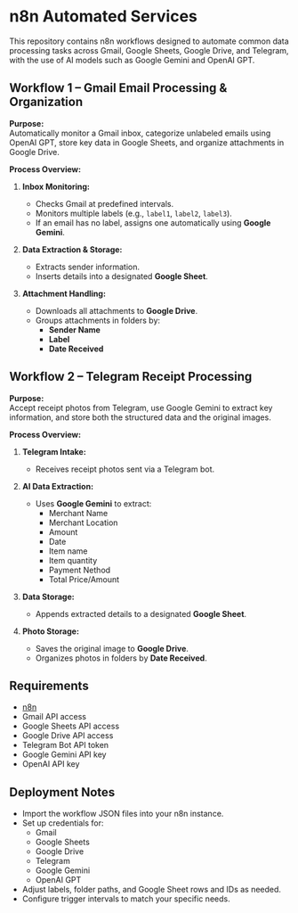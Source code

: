 # n8n Automated Services

This repository contains n8n workflows designed to automate common data processing tasks across Gmail, Google Sheets, Google Drive, and Telegram, with the use of AI models such as Google Gemini and OpenAI GPT.

## Workflow 1 – Gmail Email Processing & Organization

**Purpose:**  
Automatically monitor a Gmail inbox, categorize unlabeled emails using OpenAI GPT, store key data in Google Sheets, and organize attachments in Google Drive.

**Process Overview:**
1. **Inbox Monitoring:**  
   - Checks Gmail at predefined intervals.
   - Monitors multiple labels (e.g., `label1`, `label2`, `label3`).
   - If an email has no label, assigns one automatically using **Google Gemini**.

2. **Data Extraction & Storage:**  
   - Extracts sender information.
   - Inserts details into a designated **Google Sheet**.

3. **Attachment Handling:**  
   - Downloads all attachments to **Google Drive**.
   - Groups attachments in folders by:
     - **Sender Name**
     - **Label**
     - **Date Received**

## Workflow 2 – Telegram Receipt Processing

**Purpose:**  
Accept receipt photos from Telegram, use Google Gemini to extract key information, and store both the structured data and the original images.

**Process Overview:**
1. **Telegram Intake:**  
   - Receives receipt photos sent via a Telegram bot.

2. **AI Data Extraction:**  
   - Uses **Google Gemini** to extract:
     - Merchant Name
     - Merchant Location
     - Amount
     - Date
     - Item name
     - Item quantity
     - Payment Nethod
     - Total Price/Amount

3. **Data Storage:**  
   - Appends extracted details to a designated **Google Sheet**.

4. **Photo Storage:**  
   - Saves the original image to **Google Drive**.
   - Organizes photos in folders by **Date Received**.

## Requirements

- [n8n](https://n8n.io/)
- Gmail API access
- Google Sheets API access
- Google Drive API access
- Telegram Bot API token
- Google Gemini API key
- OpenAI API key

## Deployment Notes

- Import the workflow JSON files into your n8n instance.
- Set up credentials for:
  - Gmail
  - Google Sheets
  - Google Drive
  - Telegram
  - Google Gemini
  - OpenAI GPT
- Adjust labels, folder paths, and Google Sheet rows and IDs as needed.
- Configure trigger intervals to match your specific needs.
